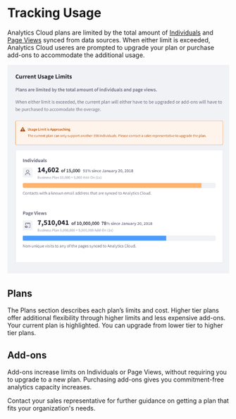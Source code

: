 # Tracking Usage

Analytics Cloud plans are limited by the total amount of [Individuals](../individuals-and-segments/individual-profiles.md) and [Page Views](../touchpoints/pages/pages.md) synced from data sources. When either limit is exceeded, Analytics Cloud useres are prompted to upgrade your plan or purchase add-ons to accommodate the additional usage.

![The usage page reports when you are approaching or exceeding plan limits.](tracking-usage/images/01.png)

## Plans

The Plans section describes each plan’s limits and cost. Higher tier plans offer additional flexibility through higher limits and less expensive add-ons. Your current plan is highlighted. You can upgrade from lower tier to higher tier plans.

## Add-ons

Add-ons increase limits on Individuals or Page Views, without requiring you to upgrade to a new plan. Purchasing add-ons gives you commitment-free analytics capacity increases.

Contact your sales representative for further guidance on getting a plan that fits your organization's needs.

